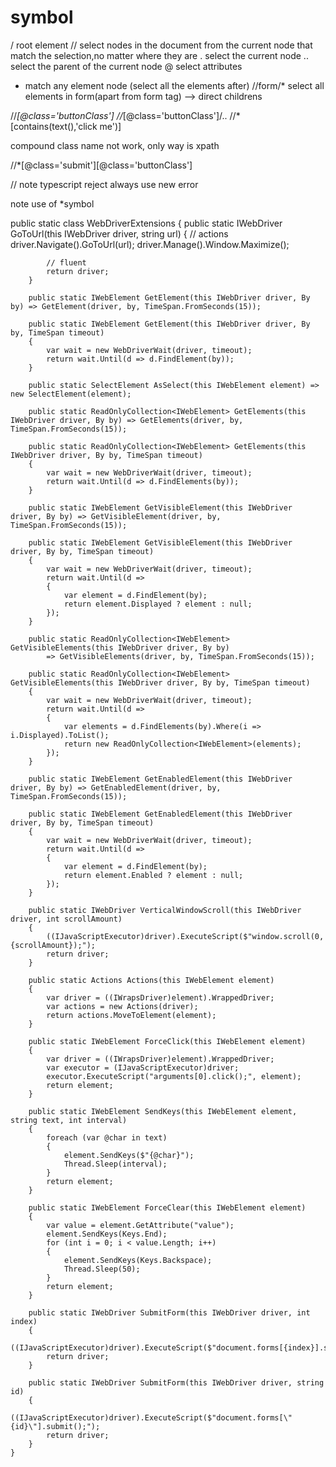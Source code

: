 # symbol
/ root element
// select nodes in the document from the current node that match the selection,no matter where they are
. select the current node
.. select the parent of the current node
@ select attributes
* match any element node (select all the elements after)
//form/* select all elements in form(apart from form tag) --> direct childrens

//*[@class='buttonClass']
//*[@class='buttonClass']/..
//*[contains(text(),'click me')]

compound class name not work, only way is xpath

//*[@class='submit'][@class='buttonClass']

//
note typescript reject always use new error

note use of *symbol


   public static class WebDriverExtensions
    {
        public static IWebDriver GoToUrl(this IWebDriver driver, string url)
        {
            // actions
            driver.Navigate().GoToUrl(url);
            driver.Manage().Window.Maximize();

            // fluent
            return driver;
        }

        public static IWebElement GetElement(this IWebDriver driver, By by) => GetElement(driver, by, TimeSpan.FromSeconds(15));

        public static IWebElement GetElement(this IWebDriver driver, By by, TimeSpan timeout)
        {
            var wait = new WebDriverWait(driver, timeout);
            return wait.Until(d => d.FindElement(by));
        }

        public static SelectElement AsSelect(this IWebElement element) => new SelectElement(element);

        public static ReadOnlyCollection<IWebElement> GetElements(this IWebDriver driver, By by) => GetElements(driver, by, TimeSpan.FromSeconds(15));

        public static ReadOnlyCollection<IWebElement> GetElements(this IWebDriver driver, By by, TimeSpan timeout)
        {
            var wait = new WebDriverWait(driver, timeout);
            return wait.Until(d => d.FindElements(by));
        }

        public static IWebElement GetVisibleElement(this IWebDriver driver, By by) => GetVisibleElement(driver, by, TimeSpan.FromSeconds(15));

        public static IWebElement GetVisibleElement(this IWebDriver driver, By by, TimeSpan timeout)
        {
            var wait = new WebDriverWait(driver, timeout);
            return wait.Until(d =>
            {
                var element = d.FindElement(by);
                return element.Displayed ? element : null;
            });
        }

        public static ReadOnlyCollection<IWebElement> GetVisibleElements(this IWebDriver driver, By by)
            => GetVisibleElements(driver, by, TimeSpan.FromSeconds(15));

        public static ReadOnlyCollection<IWebElement> GetVisibleElements(this IWebDriver driver, By by, TimeSpan timeout)
        {
            var wait = new WebDriverWait(driver, timeout);
            return wait.Until(d =>
            {
                var elements = d.FindElements(by).Where(i => i.Displayed).ToList();
                return new ReadOnlyCollection<IWebElement>(elements);
            });
        }

        public static IWebElement GetEnabledElement(this IWebDriver driver, By by) => GetEnabledElement(driver, by, TimeSpan.FromSeconds(15));

        public static IWebElement GetEnabledElement(this IWebDriver driver, By by, TimeSpan timeout)
        {
            var wait = new WebDriverWait(driver, timeout);
            return wait.Until(d =>
            {
                var element = d.FindElement(by);
                return element.Enabled ? element : null;
            });
        }

        public static IWebDriver VerticalWindowScroll(this IWebDriver driver, int scrollAmount)
        {
            ((IJavaScriptExecutor)driver).ExecuteScript($"window.scroll(0,{scrollAmount});");
            return driver;
        }

        public static Actions Actions(this IWebElement element)
        {
            var driver = ((IWrapsDriver)element).WrappedDriver;
            var actions = new Actions(driver);
            return actions.MoveToElement(element);
        }

        public static IWebElement ForceClick(this IWebElement element)
        {
            var driver = ((IWrapsDriver)element).WrappedDriver;
            var executor = (IJavaScriptExecutor)driver;
            executor.ExecuteScript("arguments[0].click();", element);
            return element;
        }

        public static IWebElement SendKeys(this IWebElement element, string text, int interval)
        {
            foreach (var @char in text)
            {
                element.SendKeys($"{@char}");
                Thread.Sleep(interval);
            }
            return element;
        }

        public static IWebElement ForceClear(this IWebElement element)
        {
            var value = element.GetAttribute("value");
            element.SendKeys(Keys.End);
            for (int i = 0; i < value.Length; i++)
            {
                element.SendKeys(Keys.Backspace);
                Thread.Sleep(50);
            }
            return element;
        }

        public static IWebDriver SubmitForm(this IWebDriver driver, int index)
        {
            ((IJavaScriptExecutor)driver).ExecuteScript($"document.forms[{index}].submit();");
            return driver;
        }

        public static IWebDriver SubmitForm(this IWebDriver driver, string id)
        {
            ((IJavaScriptExecutor)driver).ExecuteScript($"document.forms[\"{id}\"].submit();");
            return driver;
        }
    }




